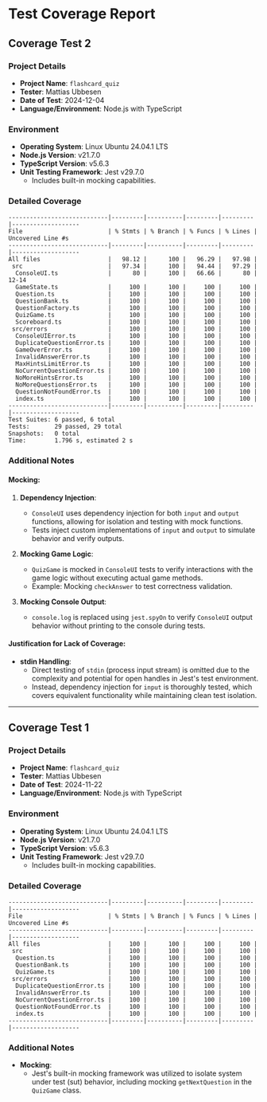 # Test Coverage Report

## Coverage Test 2

### Project Details

- **Project Name**: `flashcard_quiz`
- **Tester**: Mattias Ubbesen
- **Date of Test**: 2024-12-04
- **Language/Environment**: Node.js with TypeScript

### Environment

- **Operating System**: Linux Ubuntu 24.04.1 LTS
- **Node.js Version**: v21.7.0
- **TypeScript Version**: v5.6.3
- **Unit Testing Framework**: Jest v29.7.0
  - Includes built-in mocking capabilities.

### Detailed Coverage

```
----------------------------|---------|----------|---------|---------|-------------------
File                        | % Stmts | % Branch | % Funcs | % Lines | Uncovered Line #s 
----------------------------|---------|----------|---------|---------|-------------------
All files                   |   98.12 |      100 |   96.29 |   97.98 |                   
 src                        |   97.34 |      100 |   94.44 |   97.29 |                   
  ConsoleUI.ts              |      80 |      100 |   66.66 |      80 | 12-14             
  GameState.ts              |     100 |      100 |     100 |     100 |                   
  Question.ts               |     100 |      100 |     100 |     100 |                   
  QuestionBank.ts           |     100 |      100 |     100 |     100 |                   
  QuestionFactory.ts        |     100 |      100 |     100 |     100 |                   
  QuizGame.ts               |     100 |      100 |     100 |     100 |                   
  Scoreboard.ts             |     100 |      100 |     100 |     100 |                   
 src/errors                 |     100 |      100 |     100 |     100 |                   
  ConsoleUIError.ts         |     100 |      100 |     100 |     100 |                   
  DuplicateQuestionError.ts |     100 |      100 |     100 |     100 |                   
  GameOverError.ts          |     100 |      100 |     100 |     100 |                   
  InvalidAnswerError.ts     |     100 |      100 |     100 |     100 |                   
  MaxHintsLimitError.ts     |     100 |      100 |     100 |     100 |                   
  NoCurrentQuestionError.ts |     100 |      100 |     100 |     100 |                   
  NoMoreHintsError.ts       |     100 |      100 |     100 |     100 |                   
  NoMoreQuestionsError.ts   |     100 |      100 |     100 |     100 |                   
  QuestionNotFoundError.ts  |     100 |      100 |     100 |     100 |                   
  index.ts                  |     100 |      100 |     100 |     100 |                   
----------------------------|---------|----------|---------|---------|-------------------
Test Suites: 6 passed, 6 total
Tests:       29 passed, 29 total
Snapshots:   0 total
Time:        1.796 s, estimated 2 s
```

### Additional Notes

#### Mocking:
1. **Dependency Injection**:
   - `ConsoleUI` uses dependency injection for both `input` and `output` functions, allowing for isolation and testing with mock functions.
   - Tests inject custom implementations of `input` and `output` to simulate behavior and verify outputs.

2. **Mocking Game Logic**:
   - `QuizGame` is mocked in `ConsoleUI` tests to verify interactions with the game logic without executing actual game methods.
   - Example: Mocking `checkAnswer` to test correctness validation.

3. **Mocking Console Output**:
   - `console.log` is replaced using `jest.spyOn` to verify `ConsoleUI` output behavior without printing to the console during tests.

#### Justification for Lack of Coverage:
- **stdin Handling**:
  - Direct testing of `stdin` (process input stream) is omitted due to the complexity and potential for open handles in Jest's test environment.
  - Instead, dependency injection for `input` is thoroughly tested, which covers equivalent functionality while maintaining clean test isolation.

---

## Coverage Test 1

### Project Details

- **Project Name**: `flashcard_quiz`
- **Tester**: Mattias Ubbesen
- **Date of Test**: 2024-11-22
- **Language/Environment**: Node.js with TypeScript

### Environment

- **Operating System**: Linux Ubuntu 24.04.1 LTS
- **Node.js Version**: v21.7.0
- **TypeScript Version**: v5.6.3
- **Unit Testing Framework**: Jest v29.7.0
  - Includes built-in mocking capabilities.

### Detailed Coverage

```
----------------------------|---------|----------|---------|---------|-------------------
File                        | % Stmts | % Branch | % Funcs | % Lines | Uncovered Line #s 
----------------------------|---------|----------|---------|---------|-------------------
All files                   |     100 |      100 |     100 |     100 |                   
 src                        |     100 |      100 |     100 |     100 |                   
  Question.ts               |     100 |      100 |     100 |     100 |                   
  QuestionBank.ts           |     100 |      100 |     100 |     100 |                   
  QuizGame.ts               |     100 |      100 |     100 |     100 |                   
 src/errors                 |     100 |      100 |     100 |     100 |                   
  DuplicateQuestionError.ts |     100 |      100 |     100 |     100 |                   
  InvalidAnswerError.ts     |     100 |      100 |     100 |     100 |                   
  NoCurrentQuestionError.ts |     100 |      100 |     100 |     100 |                   
  QuestionNotFoundError.ts  |     100 |      100 |     100 |     100 |                   
  index.ts                  |     100 |      100 |     100 |     100 |                   
----------------------------|---------|----------|---------|---------|-------------------
```

### Additional Notes

- **Mocking**:
  - Jest's built-in mocking framework was utilized to isolate system under test (sut) behavior, including mocking `getNextQuestion` in the `QuizGame` class.
